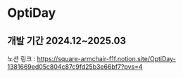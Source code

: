 # OptiDay
## 개발 기간 2024.12~2025.03

노션 링크 : https://square-armchair-f1f.notion.site/OptiDay-1381669ed05c804c87c9fd25b3e66bf7?pvs=4
